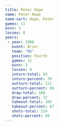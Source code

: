 ```yaml
---
title: Peter Hope
name: Peter Hope
name-sort: Hope, Peter
games: 11
wins: 3
losses: 8
years:
 - year: 1980
   event: Brier
   team: "NS"
   position: Fourth
   games: 11
   wins: 3
   losses: 8
   inturn-total: 93
   inturn-percent: 70
   outturn-total: 121
   outturn-percent: 69
   draw-total: 109
   draw-percent: 72
   takeout-total: 105
   takeout-percent: 67
   shots-total: 214
   shots-percent: 69
---
```

